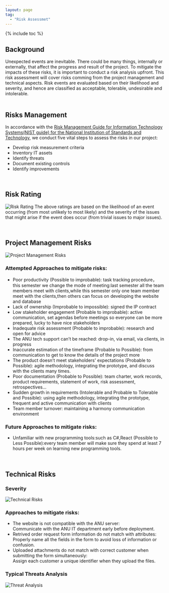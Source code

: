 ```yaml
---
layout: page
tag:
  - "Risk Assessmet"
---
```


{% include toc %}

## Background

Unexpected events are inevitable. There could be many things, internally or externally, that affect the progress and result of the project. To mitigate the impacts of these risks, it is important to conduct a risk analysis upfront. This risk assessment will cover risks comming from the project management and technical aspects. Risk events are evaluated based on their likelihood and severity, and hence are classified as acceptable, tolerable, undesirable and intolerable.  
<br>

## Risks Management

In accordance with the [Risk Management Guide for Information Technology Systems(NIST guide) for the National Institution of Standards and Technology](https://ucop.edu/information-technology-services/initiatives/resources-and-tools/sp800-30.pdf), we conduct five vital steps to assess the risks in our project:

- Develop risk measurement criteria
- Inventory IT assets
- Identify threats
- Document existing controls
- Identify improvements

<br>

## Risk Rating

![Risk Rating](https://cdn-std.droplr.net/files/acc_498334/5F0zlJ)
The above ratings are based on the likelihood of an event occurring (from most unlikely to most likely) and the severity of the issues that might arise if the event does occur (from trivial issues to major issues).

<br>

## Project Management Risks

![Project Management Risks](https://cdn-std.droplr.net/files/acc_498334/uj1MY7)

### Attempted Approaches to mitigate risks:

- Poor productivity (Possible to improbable): task tracking procedure，this semester we change the mode of meeting:last semester all the team members meet with clients,while this semester only one team member meet with the clients,then others can focus on developing the website and database
- Lack of ownership (Improbable to impossible): signed the IP contract
- Low stakeholder engagement (Probable to improbable): active communication, set agendas before meetings so everyone can be more prepared, lucky to have nice stakeholders
- Inadequate risk assessment (Probable to improbable): research and open for advice
- The ANU tech support can’t be reached: drop-in, via email, via clients, in progress
- Inaccurate estimation of the timeframe (Probable to Possible): from communication to get to know the details of the project more
- The product doesn’t meet stakeholders' expectations (Probable to Possible): agile methodology, integrating the prototype, and discuss with the clients many times.
- Poor documentation (Probable to Possible): team charter, work records, product requirements, statement of work, risk assessment, retrospectives…
- Sudden growth in requirements (Intolerable and Probable to Tolerable and Possible): using agile methodology, integrating the prototype, frequent and active communication with clients
- Team member turnover: maintaining a harmony communication environment

### Future Approaches to mitigate risks:
- Unfamiliar with new programming tools:such as C#,React (Possible to Less Possible):every team member will make sure they spend at least 7 hours per week on learning new programming tools.

<br>

## Technical Risks

### Severity

![Technical Risks](https://cdn-std.droplr.net/files/acc_498334/TxLf6J)


### Approaches to mitigate risks:

- The website is not compatible with the ANU server: 
<br> Communicate with the ANU IT department early before deployment.
- Retrived order request form information do not match with attributes:
<br> Properly name all the fields in the form to avoid loss of information or confusion.
- Uploaded attachments do not match with correct customer when submitting the form simultaneously:
<br> Assign each customer a unique identifier when they upload the files. 

### Typical Threats Analysis

![Threat Analysis](https://cdn-std.droplr.net/files/acc_498334/874WCV)
